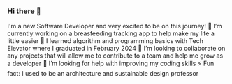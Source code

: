 ### Hi there 👋
I'm a new Software Developer and very excited to be on this journey!
🔭 I’m currently working on a breasfeeding tracking app to help make my life a little easier
🌱 I learned algorithm and programming basics with Tech Elevator where I graduated in February 2024
👯 I’m looking to collaborate on any projects that will allow me to contribute to a team and  help me grow as a developer 
🤔 I’m looking for help with improving my coding skills
⚡ Fun fact: I used to be an architecture and sustainable design professor


<!--
**ChitsMW/ChitsMW** is a ✨ _special_ ✨ repository because its `README.md` (this file) appears on your GitHub profile.

Here are some ideas to get you started:

- 🔭 I’m currently working on ...
- 🌱 I’m currently learning ...
- 👯 I’m looking to collaborate on ...
- 🤔 I’m looking for help with ...
- 💬 Ask me about ...
- 📫 How to reach me: ...
- 😄 Pronouns: ...
- ⚡ Fun fact: ...
-->
